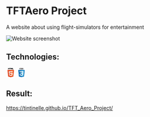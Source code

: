# TFTAero Project

<p>A website about using flight-simulators for entertainment</p>

<img width="700" alt="Website screenshot" src="https://user-images.githubusercontent.com/104452692/178552253-e37e1f4c-4c27-434d-909b-a0ff78ed7286.png">

## Technologies:
<code><img height="25" src="https://raw.githubusercontent.com/github/explore/80688e429a7d4ef2fca1e82350fe8e3517d3494d/topics/html/html.png"></code>
<code><img height="25" src="https://raw.githubusercontent.com/github/explore/80688e429a7d4ef2fca1e82350fe8e3517d3494d/topics/css/css.png"></code>

## Result:
https://tintinelle.github.io/TFT_Aero_Project/
